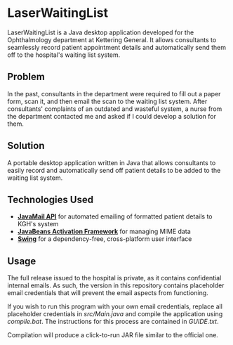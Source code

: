 # LaserWaitingList
LaserWaitingList is a Java desktop application developed for the Ophthalmology department at Kettering General. It allows consultants to seamlessly record patient appointment details and automatically send them off to the hospital's waiting list system.

## Problem
In the past, consultants in the department were required to fill out a paper form, scan it, and then email the scan to the waiting list system. After consultants' complaints of an outdated and wasteful system, a nurse from the department contacted me and asked if I could develop a solution for them.

## Solution
A portable desktop application written in Java that allows consultants to easily record and automatically send off patient details to be added to the waiting list system.

## Technologies Used
- [**JavaMail API**](https://docs.oracle.com/javaee/7/api/javax/mail/package-summary.html) for automated emailing of formatted patient details to KGH's system
- [**JavaBeans Activation Framework**](https://docs.oracle.com/javase/8/docs/api/javax/activation/package-summary.html) for managing MIME data
- [**Swing**](https://docs.oracle.com/javase/8/docs/api///?javax/swing/package-summary.html) for a dependency-free, cross-platform user interface

## Usage
The full release issued to the hospital is private, as it contains confidential internal emails. As such, the version in this repository contains placeholder email credentials that will prevent the email aspects from functioning.

If you wish to run this program with your own email credentials, replace all placeholder credentials in *src/Main.java* and compile the application using *compile.bat*. The instructions for this process are contained in *GUIDE.txt*.

Compilation will produce a click-to-run JAR file similar to the official one.
